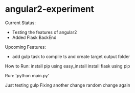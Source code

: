 # angular2-experiment

Current Status:
- Testing the features of angular2
- Added Flask BackEnd

Upcoming Features:
- add gulp task to compile ts and create target output folder

How to Run:
install pip using easy_install
install flask using pip

Run: 'python main.py'

Just testing gulp Fixing another change random change again